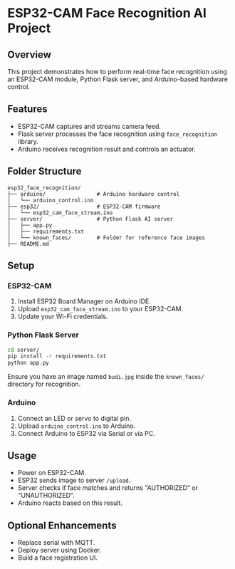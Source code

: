 # ESP32-CAM Face Recognition AI Project

## Overview
This project demonstrates how to perform real-time face recognition using an ESP32-CAM module, Python Flask server, and Arduino-based hardware control.

## Features
- ESP32-CAM captures and streams camera feed.
- Flask server processes the face recognition using `face_recognition` library.
- Arduino receives recognition result and controls an actuator.

## Folder Structure
```
esp32_face_recognition/
├── arduino/                # Arduino hardware control
│   └── arduino_control.ino
├── esp32/                  # ESP32-CAM firmware
│   └── esp32_cam_face_stream.ino
├── server/                 # Python Flask AI server
│   ├── app.py
│   ├── requirements.txt
│   └── known_faces/        # Folder for reference face images
├── README.md
```

## Setup

### ESP32-CAM
1. Install ESP32 Board Manager on Arduino IDE.
2. Upload `esp32_cam_face_stream.ino` to your ESP32-CAM.
3. Update your Wi-Fi credentials.

### Python Flask Server
```bash
cd server/
pip install -r requirements.txt
python app.py
```
Ensure you have an image named `budi.jpg` inside the `known_faces/` directory for recognition.

### Arduino
1. Connect an LED or servo to digital pin.
2. Upload `arduino_control.ino` to Arduino.
3. Connect Arduino to ESP32 via Serial or via PC.

## Usage
- Power on ESP32-CAM.
- ESP32 sends image to server `/upload`.
- Server checks if face matches and returns "AUTHORIZED" or "UNAUTHORIZED".
- Arduino reacts based on this result.

## Optional Enhancements
- Replace serial with MQTT.
- Deploy server using Docker.
- Build a face registration UI.